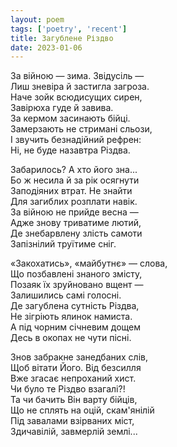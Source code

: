 ```yaml
---
layout: poem
tags: ['poetry', 'recent']
title: Загублене Різдво
date: 2023-01-06
---
```


За війною — зима. Звідусіль —<br>
Лиш зневіра й застигла загроза.<br>
Наче зойк всюдисущих сирен,<br>
Завірюха гуде й завива.<br>
За кермом засинають бійці.<br>
Замерзають не стримані сльози,<br>
І звучить безнадійний рефрен:<br>
Ні, не буде назавтра Різдва.<br>

Забарилось? А хто його зна...<br>
Бо ж несила й за рік осягнути<br>
Заподіяних втрат. Не знайти<br>
Для загиблих розплати навік.<br>
За війною не прийде весна —<br>
Адже знову триватиме лютий,<br>
Де знебарвлену злість самоти<br>
Запізнілий труїтиме сніг.<br>

«Закохатись», «майбутнє» — слова,<br>
Що позбавлені знаного змісту,<br>
Позаяк їх зруйновано вщент —<br>
Залишились самі голосні.<br>
Де загублена сутність Різдва,<br>
Не зігріють ялинок намиста.<br>
А під чорним січневим дощем<br>
Десь в окопах не чути пісні.<br>

Знов забракне занедбаних слів,<br>
Щоб вітати Його. Від безсилля<br>
Вже згасає непроханий хист.<br>
Чи було те Різдво взагалі?!<br>
Та чи бачить Він варту бійців,<br>
Що не сплять на оцій, скам'янілій<br>
Під завалами взірваних міст,<br>
Здичавілій, завмерлій землі...
